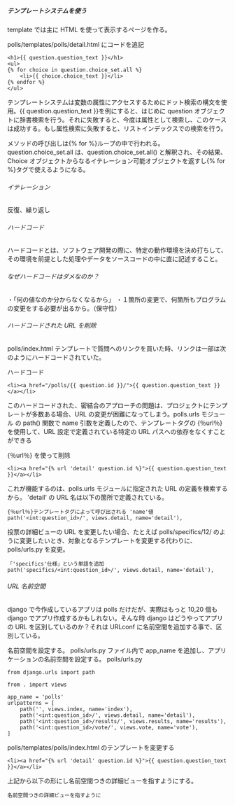 ##### テンプレートシステムを使う

template では主に HTML を使って表示するページを作る。

polls/templates/polls/detail.html にコードを追記

```
<h1>{{ question.question_text }}</h1>
<ul>
{% for choice in question.choice_set.all %}
    <li>{{ choice.choice_text }}</li>
{% endfor %}
</ul>
```

テンプレートシステムは変数の属性にアクセスするためにドット検索の構文を使用。{{ question.question_text }}を例にすると、はじめに question オブジェクトに辞書検索を行う。それに失敗すると、今度は属性として検索し、このケースは成功する。もし属性検索に失敗すると、リストインデックスでの検索を行う。

メソッドの呼び出しは{% for %}ループの中で行われる。question.choice_set.all は、question.choice_set.all() と解釈され、その結果、Choice オブジェクトからなるイテレーション可能オブジェクトを返すし{% for %}タグで使えるようになる。

###### イテレーション

反復、繰り返し

###### ハードコード

ハードコードとは、ソフトウェア開発の際に、特定の動作環境を決め打ちして、その環境を前提とした処理やデータをソースコードの中に直に記述すること。

###### なぜハードコードはダメなのか？

・「何の値なのか分からなくなるから」
・１箇所の変更で、何箇所もプログラムの変更をする必要が出るから。（保守性）

###### ハードコードされた URL を削除

polls/index.html テンプレートで質問へのリンクを買いた時、リンクは一部は次のようにハードコードされていた。

ハードコード

```
<li><a href="/polls/{{ question.id }}/">{{ question.question_text }}</a></li>
```

このハードコードされた、密結合のアプローチの問題は、プロジェクトにテンプレートが多数ある場合、URL の変更が困難になってしまう。polls.urls モジュール の path() 関数で name 引数を定義したので、テンプレートタグの {％url％} を使用して、URL 設定で定義されている特定の URL パスへの依存をなくすことができる

{％url％} を使って削除

```
<li><a href="{% url 'detail' question.id %}">{{ question.question_text }}</a></li>
```

これが機能するのは、polls.urls モジュールに指定された URL の定義を検索するから。 'detail' の URL 名は以下の箇所で定義されている。

```
{％url％}テンプレートタグによって呼び出される 'name'値
path('<int:question_id>/', views.detail, name='detail'),
```

投票の詳細ビューの URL を変更したい場合、たとえば polls/specifics/12/ のように変更したいとき、対象となるテンプレートを変更する代わりに、 polls/urls.py を変更。

```
「'specifics'仕様」という単語を追加
path('specifics/<int:question_id>/', views.detail, name='detail'),
```

###### URL 名前空間

django で今作成しているアプリは polls だけだが、実際はもっと 10,20 個も django でアプリ作成するかもしれない。そんな時 django はどうやってアプリの URL を区別しているのか？それは URLconf に名前空間を追加する事で、区別している。

名前空間を設定する。
polls/urls.py ファイル内で app_name を追加し、アプリケーションの名前空間を設定する。
polls/urls.py

```
from django.urls import path

from . import views

app_name = 'polls'
urlpatterns = [
    path('', views.index, name='index'),
    path('<int:question_id>/', views.detail, name='detail'),
    path('<int:question_id>/results/', views.results, name='results'),
    path('<int:question_id>/vote/', views.vote, name='vote'),
]
```

polls/templates/polls/index.html のテンプレートを変更する

```
<li><a href="{% url 'detail' question.id %}">{{ question.question_text }}</a></li>

```

上記から以下の形にし名前空間つきの詳細ビューを指すようにする。

```
名前空間つきの詳細ビューを指すように
```
